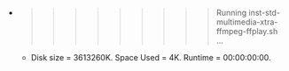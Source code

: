 * >>>>>>>>> Running inst-std-multimedia-xtra-ffmpeg-ffplay.sh ...
  * Disk size = 3613260K. Space Used = 4K. Runtime = 00:00:00:00.

